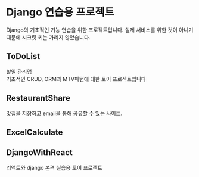 # Django 연습용 프로젝트
Django의 기초적인 기능 연습을 위한 프로젝트입니다.
실제 서비스를 위한 것이 아니기 때문에 시크릿 키는 가리지 않았습니다.
<br/>

## ToDoList
할일 관리앱<br/>
기초적인 CRUD, ORM과 MTV패턴에 대한 토이 프로젝트입니다


## RestaurantShare
맛집을 저장하고 email을 통해 공유할 수 있는 사이트.

## ExcelCalculate

## DjangoWithReact
리액트와 django 본격 실습용 토이 프로젝트